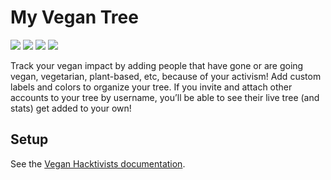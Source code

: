 # My Vegan Tree

[![](https://img.shields.io/badge/community-discord-black?style=flat-square&labelColor=000&color=7289da)](https://discord.com/channels/829144774929940550/829184811683938324)
[![](https://img.shields.io/badge/sponsor-patreon-black?style=flat-square&labelColor=000&color=ff424d)](https://patreon.com/veganhacktivists)
[![](https://img.shields.io/badge/trello-vh--playground-black?style=flat-square&labelColor=000&color=026aa7)](https://trello.com/b/J3JW43mY/vh-playground)
[![](https://img.shields.io/badge/website-myvegantree.org-black?style=flat-square&labelColor=000&color=ff0097)](https://myvegantree.org)

Track your vegan impact by adding people that have gone or are going vegan,
vegetarian, plant-based, etc, because of your activism! Add custom labels and
colors to organize your tree. If you invite and attach other accounts to your
tree by username, you’ll be able to see their live tree (and stats) get added to
your own!

## Setup

See the [Vegan Hacktivists documentation](https://github.com/veganhacktivists/documentation).
